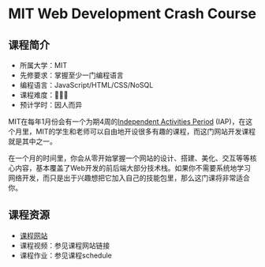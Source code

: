 # MIT Web Development Crash Course
## 课程简介
- 所属大学：MIT
- 先修要求：掌握至少一门编程语言
- 编程语言：JavaScript/HTML/CSS/NoSQL
- 课程难度：🌟🌟🌟
- 预计学时：因人而异

MIT在每年1月份会有一个为期4周的[Independent Activities Period](https://elo.mit.edu/iap/) (IAP)，在这个月里，MIT的学生和老师可以自由地开设很多有趣的课程，而这门网站开发课程就是其中之一。

在一个月的时间里，你会从零开始掌握一个网站的设计、搭建、美化、交互等等核心内容，基本覆盖了Web开发的前后端大部分技术栈。如果你不需要系统地学习网络开发，而只是出于兴趣想把它加入自己的技能包里，那么这门课将非常适合你。

## 课程资源
- [课程网站](https://weblab.mit.edu/schedule/)
- 课程视频：参见课程网站链接
- 课程作业：参见课程schedule
